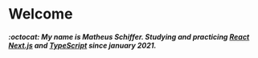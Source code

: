 # Welcome

##### :octocat: My name is Matheus Schiffer. Studying and practicing [React](https://www.reactjs.org) [Next.js](https://nextjs.org/) and [TypeScript](https://www.typescriptlang.org/) since january 2021.
